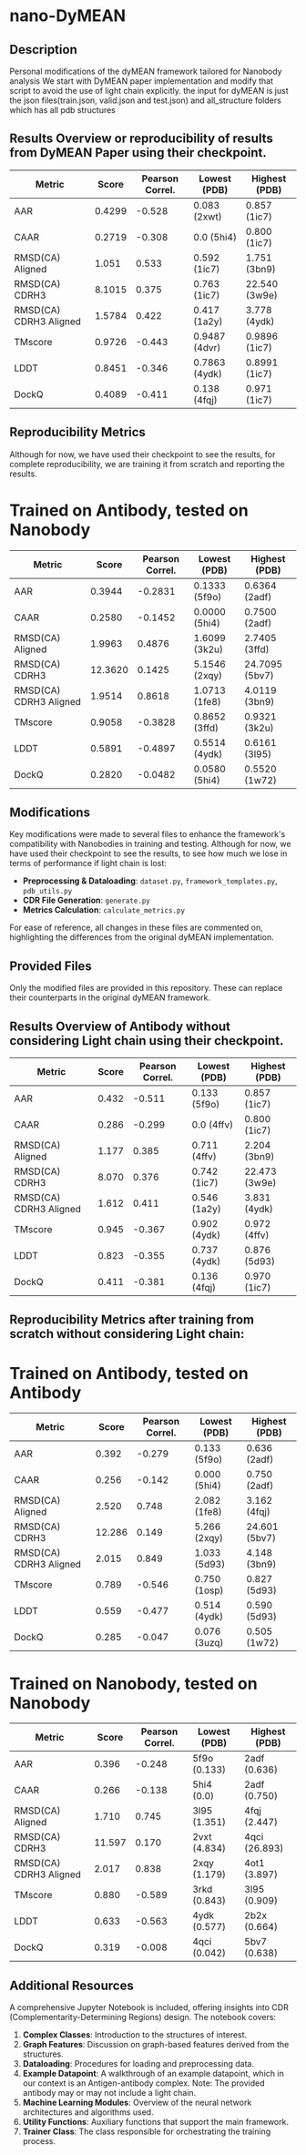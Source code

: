# nano-DyMEAN

## Description
Personal modifications of the dyMEAN framework tailored for Nanobody analysis
We start with DyMEAN paper implementation and modify that script to avoid the use of light chain explicitly.
the input for dyMEAN is just the json files(train.json, valid.json and test.json) and all_structure folders which has all pdb structures

## Results Overview or reproducibility of results from DyMEAN Paper using their checkpoint.

| Metric                 | Score  | Pearson Correl. | Lowest (PDB) | Highest (PDB) |
|------------------------|--------|-----------------|--------------|---------------|
| AAR                    | 0.4299 | -0.528          | 0.083 (2xwt) | 0.857 (1ic7)  |
| CAAR                   | 0.2719 | -0.308          | 0.0 (5hi4)   | 0.800 (1ic7)  |
| RMSD(CA) Aligned       | 1.051  | 0.533           | 0.592 (1ic7) | 1.751 (3bn9)  |
| RMSD(CA) CDRH3         | 8.1015 | 0.375           | 0.763 (1ic7) | 22.540 (3w9e) |
| RMSD(CA) CDRH3 Aligned | 1.5784 | 0.422           | 0.417 (1a2y) | 3.778 (4ydk)  |
| TMscore                | 0.9726 | -0.443          | 0.9487 (4dvr)| 0.9896 (1ic7) |
| LDDT                   | 0.8451 | -0.346          | 0.7863 (4ydk)| 0.8991 (1ic7) |
| DockQ                  | 0.4089 | -0.411          | 0.138 (4fqj) | 0.971 (1ic7)  |

## Reproducibility Metrics
Although for now, we have used their checkpoint to see the results, for complete reproducibility, we are training it from scratch and reporting the results.

# Trained on Antibody, tested on Nanobody

| Metric                 | Score      | Pearson Correl. | Lowest (PDB)          | Highest (PDB)         |
|------------------------|------------|-----------------|-----------------------|-----------------------|
| AAR                    | 0.3944     | -0.2831         | 0.1333 (5f9o)         | 0.6364 (2adf)         |
| CAAR                   | 0.2580     | -0.1452         | 0.0000 (5hi4)         | 0.7500 (2adf)         |
| RMSD(CA) Aligned       | 1.9963     | 0.4876          | 1.6099 (3k2u)         | 2.7405 (3ffd)         |
| RMSD(CA) CDRH3         | 12.3620    | 0.1425          | 5.1546 (2xqy)         | 24.7095 (5bv7)        |
| RMSD(CA) CDRH3 Aligned | 1.9514     | 0.8618          | 1.0713 (1fe8)         | 4.0119 (3bn9)         |
| TMscore                | 0.9058     | -0.3828         | 0.8652 (3ffd)         | 0.9321 (3k2u)         |
| LDDT                   | 0.5891     | -0.4897         | 0.5514 (4ydk)         | 0.6161 (3l95)         |
| DockQ                  | 0.2820     | -0.0482         | 0.0580 (5hi4)         | 0.5520 (1w72)         |



## Modifications
Key modifications were made to several files to enhance the framework's compatibility with Nanobodies in training and testing. Although for now, we have used their checkpoint to see the results, to see how much we lose in terms of performance if light chain is lost:
- **Preprocessing & Dataloading**: `dataset.py`, `framework_templates.py`, `pdb_utils.py`
- **CDR File Generation**: `generate.py`
- **Metrics Calculation**: `calculate_metrics.py`

For ease of reference, all changes in these files are commented on, highlighting the differences from the original dyMEAN implementation.

## Provided Files
Only the modified files are provided in this repository. These can replace their counterparts in the original dyMEAN framework.


## Results Overview of Antibody without considering Light chain using their checkpoint.

| Metric                 | Score  | Pearson Correl. | Lowest (PDB) | Highest (PDB) |
|------------------------|--------|-----------------|--------------|---------------|
| AAR                    | 0.432  | -0.511          | 0.133 (5f9o) | 0.857 (1ic7)  |
| CAAR                   | 0.286  | -0.299          | 0.0 (4ffv)   | 0.800 (1ic7)  |
| RMSD(CA) Aligned       | 1.177  | 0.385           | 0.711 (4ffv) | 2.204 (3bn9)  |
| RMSD(CA) CDRH3         | 8.070  | 0.376           | 0.742 (1ic7) | 22.473 (3w9e) |
| RMSD(CA) CDRH3 Aligned | 1.612  | 0.411           | 0.546 (1a2y) | 3.831 (4ydk)  |
| TMscore                | 0.945  | -0.367          | 0.902 (4ydk) | 0.972 (4ffv)  |
| LDDT                   | 0.823  | -0.355          | 0.737 (4ydk) | 0.876 (5d93)  |
| DockQ                  | 0.411  | -0.381          | 0.136 (4fqj) | 0.970 (1ic7)  |

## Reproducibility Metrics after training from scratch without considering Light chain:

# Trained on Antibody, tested on Antibody

| Metric                 | Score    | Pearson Correl. | Lowest (PDB)     | Highest (PDB)    |
|------------------------|----------|-----------------|------------------|------------------|
| AAR                    | 0.392    | -0.279          | 0.133 (5f9o)     | 0.636 (2adf)     |
| CAAR                   | 0.256    | -0.142          | 0.000 (5hi4)     | 0.750 (2adf)     |
| RMSD(CA) Aligned       | 2.520    | 0.748           | 2.082 (1fe8)     | 3.162 (4fqj)     |
| RMSD(CA) CDRH3         | 12.286   | 0.149           | 5.266 (2xqy)     | 24.601 (5bv7)    |
| RMSD(CA) CDRH3 Aligned | 2.015    | 0.849           | 1.033 (5d93)     | 4.148 (3bn9)     |
| TMscore                | 0.789    | -0.546          | 0.750 (1osp)     | 0.827 (5d93)     |
| LDDT                   | 0.559    | -0.477          | 0.514 (4ydk)     | 0.590 (5d93)     |
| DockQ                  | 0.285    | -0.047          | 0.076 (3uzq)     | 0.505 (1w72)     |

# Trained on Nanobody, tested on Nanobody

| Metric                 | Score   | Pearson Correl. | Lowest (PDB) | Highest (PDB) |
|------------------------|---------|-----------------|--------------|---------------|
| AAR                    | 0.396   | -0.248          | 5f9o (0.133) | 2adf (0.636)  |
| CAAR                   | 0.266   | -0.138          | 5hi4 (0.0)   | 2adf (0.750)  |
| RMSD(CA) Aligned       | 1.710   | 0.745           | 3l95 (1.351) | 4fqj (2.447)  |
| RMSD(CA) CDRH3         | 11.597  | 0.170           | 2vxt (4.834) | 4qci (26.893) |
| RMSD(CA) CDRH3 Aligned | 2.017   | 0.838           | 2xqy (1.179) | 4ot1 (3.897)  |
| TMscore                | 0.880   | -0.589          | 3rkd (0.843) | 3l95 (0.909)  |
| LDDT                   | 0.633   | -0.563          | 4ydk (0.577) | 2b2x (0.664)  |
| DockQ                  | 0.319   | -0.008          | 4qci (0.042) | 5bv7 (0.638)  |


## Additional Resources
A comprehensive Jupyter Notebook is included, offering insights into CDR (Complementarity-Determining Regions) design. The notebook covers:

1. **Complex Classes**: Introduction to the structures of interest.
2. **Graph Features**: Discussion on graph-based features derived from the structures.
3. **Dataloading**: Procedures for loading and preprocessing data.
4. **Example Datapoint**: A walkthrough of an example datapoint, which in our context is an Antigen-antibody complex. Note: The provided antibody may or may not include a light chain.
5. **Machine Learning Modules**: Overview of the neural network architectures and algorithms used.
6. **Utility Functions**: Auxiliary functions that support the main framework.
7. **Trainer Class**: The class responsible for orchestrating the training process.
